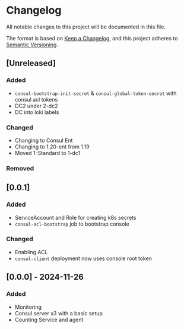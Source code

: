 # Changelog

All notable changes to this project will be documented in this file.

The format is based on [Keep a Changelog](https://keepachangelog.com/en/1.1.0/),
and this project adheres to [Semantic Versioning](https://semver.org/spec/v2.0.0.html).

## [Unreleased]

### Added

- `consul-bootstrap-init-secret` & `consul-global-token-secret` with consul acl tokens
- DC2 under 2-dc2
- DC into loki labels

### Changed

- Changing to Consul Ent
- Changing to 1.20-ent from 1.19
- Moved 1-Standard to 1-dc1

### Removed

## [0.0.1]

### Added

- ServiceAccount and Role for creating k8s secrets
- `consul-acl-bootstrap` job to bootstrap console

### Changed

- Enabling ACL
- `consul-client` deployment now uses console root token

## [0.0.0] - 2024-11-26

### Added

- Monitoring
- Consul server x3 with a basic setup
- Counting Service and agent


